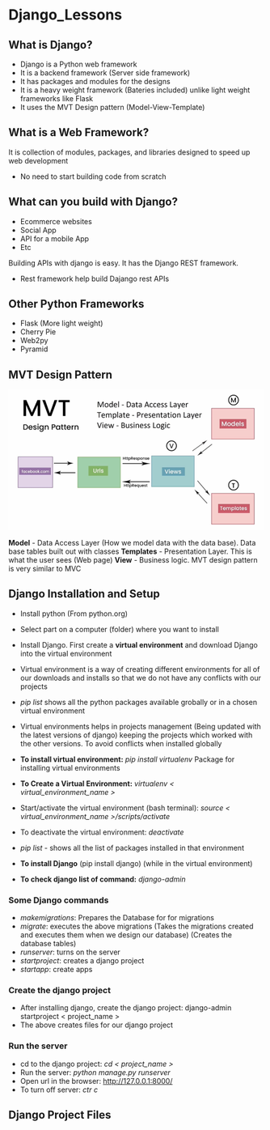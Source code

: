 # Django_Lessons

## What is Django?

-   Django is a Python web framework
-   It is a backend framework (Server side framework)
-   It has packages and modules for the designs
-   It is a heavy weight framework (Bateries included) unlike light weight frameworks like Flask
-   It uses the MVT Design pattern (Model-View-Template)

## What is a Web Framework?

It is collection of modules, packages, and libraries designed to speed up web development

-   No need to start building code from scratch

## What can you build with Django?

-   Ecommerce websites
-   Social App
-   API for a mobile App
-   Etc

Building APIs with django is easy. It has the Django REST framework.

-   Rest framework help build Dajango rest APIs

## Other Python Frameworks

-   Flask (More light weight)
-   Cherry Pie
-   Web2py
-   Pyramid

## MVT Design Pattern

<img src="Resources/Mvt.png" alt= "MVT Design Pattern" width="600" />

**Model** - Data Access Layer (How we model data with the data base). Data base tables built out with classes
**Templates** - Presentation Layer. This is what the user sees (Web page)
**View** - Business logic.
MVT design pattern is very similar to MVC

## Django Installation and Setup

-   Install python (From python.org)
-   Select part on a computer (folder) where you want to install
-   Install Django. First create a **virtual environment** and download Django into the virtual environment
-   Virtual environment is a way of creating different environments for all of our downloads and installs so that we do not have any conflicts with our projects
-   _pip list_ shows all the python packages available grobally or in a chosen virtual environment
-   Virtual environments helps in projects management (Being updated with the latest versions of django) keeping the projects which worked with the other versions. To avoid conflicts when installed globally

-   **To install virtual environment:** _pip install virtualenv_ Package for installing virtual environments

-   **To Create a Virtual Environment:** _virtualenv < virtual_environment_name >_
-   Start/activate the virtual environment (bash terminal): _source < virtual_environment_name >/scripts/activate_
-   To deactivate the virtual environment: _deactivate_
-   _pip list_ - shows all the list of packages installed in that environment

-   **To install Django** (pip install django) (while in the virtual environment)
-   **To check django list of command:** _django-admin_

### Some Django commands

-   _makemigrations_: Prepares the Database for for migrations
-   _migrate_: executes the above migrations (Takes the migrations created and executes them when we design our database) (Creates the database tables)
-   _runserver_: turns on the server
-   _startproject_: creates a django project
-   _startapp_: create apps

### Create the django project

-   After installing django, create the django project: django-admin startproject < project_name >
-   The above creates files for our django project

### Run the server

-   cd to the django project: _cd < project_name >_
-   Run the server: _python manage.py runserver_
-   Open url in the browser: http://127.0.0.1:8000/
-   To turn off server: _ctr c_

## Django Project Files
